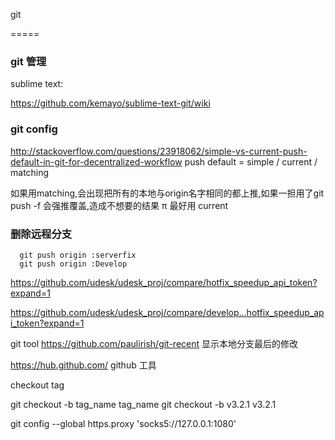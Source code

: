git

=====

### git 管理
sublime text:

https://github.com/kemayo/sublime-text-git/wiki

### git config
  http://stackoverflow.com/questions/23918062/simple-vs-current-push-default-in-git-for-decentralized-workflow
  push
    default = simple / current / matching

  如果用matching,会出现把所有的本地与origin名字相同的都上推,如果一担用了git push -f 会强推覆盖,造成不想要的结果
π
  最好用 current

### 删除远程分支

```shell
  git push origin :serverfix
  git push origin :Develop
```

https://github.com/udesk/udesk_proj/compare/hotfix_speedup_api_token?expand=1

https://github.com/udesk/udesk_proj/compare/develop...hotfix_speedup_api_token?expand=1

git tool
https://github.com/paulirish/git-recent 显示本地分支最后的修改

https://hub.github.com/ github 工具

checkout tag

git checkout -b tag_name tag_name
git checkout -b v3.2.1 v3.2.1


git config --global https.proxy 'socks5://127.0.0.1:1080'
